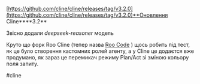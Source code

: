 <!--
date: 2025-01-22T12:04:09
-->

[https://github.com/cline/cline/releases/tag/v3.2.0](https://github.com/cline/cline/releases/tag/v3.2.0)**Оновлення Cline****3.2** 

Звісно додали _deepseek-reasoner_  модель

Круто що форк Roo Cline (тепер назва [Roo Code](https://github.com/RooVetGit/Roo-Code) ) щось робить під тест, як це було створення кастомних ролей агенту, а у Cline це додаєтся вже продумано, як зараз це перемикач режиму Plan/Act зі зміною кольору поля запиту.


 #cline